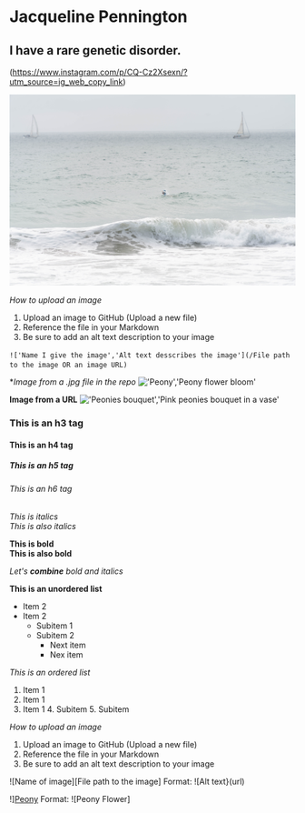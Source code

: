 # Jacqueline Pennington
## I have a rare genetic disorder. 



(https://www.instagram.com/p/CQ-Cz2Xsexn/?utm_source=ig_web_copy_link)



!['Swimming toward sailboats'](/sailboatswim.jpg)

*How to upload an image*
1. Upload an image to GitHub (Upload a new file)
2. Reference the file in your Markdown
3. Be sure to add an alt text description to your image

`!['Name I give the image','Alt text desscribes the image'](/File path to the image OR an image URL)`

**Image from a .jpg file in the repo*
!['Peony','Peony flower bloom'](/peony.jpg)

**Image from a URL**
!['Peonies bouquet','Pink peonies bouquet in a vase'](https://dy1yydbfzm05w.cloudfront.net/media/catalog/product/cache/39b52c4cabb46819553175347e38b212/f/a/famingo_peony_vase.jpg)



### This is an h3 tag
#### This is an h4 tag
##### This is an h5 tag
###### This is an h6 tag

*This is italics* <br>
_This is also italics_

**This is bold**<br>
__This is also bold__

_Let's **combine** bold and italics_

**This is an unordered list**
* Item 2
* Item 2
  * Subitem 1
  * Subitem 2
    * Next item
    * Nex item

*This is an ordered list*   
1. Item 1
2. Item 1
3. Item 1
    4. Subitem
    5. Subitem

*How to upload an image*
1. Upload an image to GitHub (Upload a new file)
2. Reference the file in your Markdown
3. Be sure to add an alt text description to your image

![Name of image][File path to the image]
Format: ![Alt text}(url)

!][Peony](/peony.jpg)
Format: ![Peony Flower] 
